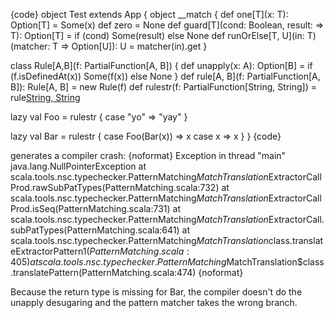 {code}
object Test extends App	{
  object __match {
    def one[T](x: T): Option[T] = Some(x)
    def zero = None
    def guard[T](cond: Boolean, result: => T): Option[T] =
      if (cond) Some(result) else None
    def runOrElse[T, U](in: T)(matcher: T => Option[U]): U =
      matcher(in).get
  }

  class Rule[A,B](f: PartialFunction[A, B]) {
    def	unapply(x: A): Option[B] =
      if (f.isDefinedAt(x)) Some(f(x)) else None
  }
  def rule[A, B](f: PartialFunction[A, B]): Rule[A, B] = new Rule(f)
  def rulestr(f: PartialFunction[String, String]) = rule[String, String](f)

  lazy val Foo = rulestr {
    case "yo" => "yay"
  }

  lazy val Bar = rulestr {
    case Foo(Bar(x)) => x
    case x => x
  }
}
{code}

generates a compiler crash:
{noformat}
Exception in thread "main" java.lang.NullPointerException
	at scala.tools.nsc.typechecker.PatternMatching$MatchTranslation$ExtractorCallProd.rawSubPatTypes(PatternMatching.scala:732)
	at scala.tools.nsc.typechecker.PatternMatching$MatchTranslation$ExtractorCallProd.isSeq(PatternMatching.scala:731)
	at scala.tools.nsc.typechecker.PatternMatching$MatchTranslation$ExtractorCall.subPatTypes(PatternMatching.scala:641)
	at scala.tools.nsc.typechecker.PatternMatching$MatchTranslation$class.translateExtractorPattern$1(PatternMatching.scala:405)
	at scala.tools.nsc.typechecker.PatternMatching$MatchTranslation$class.translatePattern(PatternMatching.scala:474)
{noformat}

Because the return type is missing for Bar, the compiler doesn't do the unapply desugaring and the pattern matcher takes the wrong branch.

